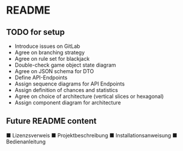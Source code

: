 # README

## TODO for setup
- Introduce issues on GitLab
- Agree on branching strategy
- Agree on rule set for blackjack
- Double-check game object state diagram
- Agree on JSON schema for DTO
- Define API-Endpoints
- Assign sequence diagrams for API Endpoints
- Assign definition of chances and statistics
- Agree on choice of architecture (vertical slices or hexagonal)
- Assign component diagram for architecture

## Future README content

■ Lizenzsverweis
■ Projektbeschreibung
■ Installationsanweisung
■ Bedienanleitung
